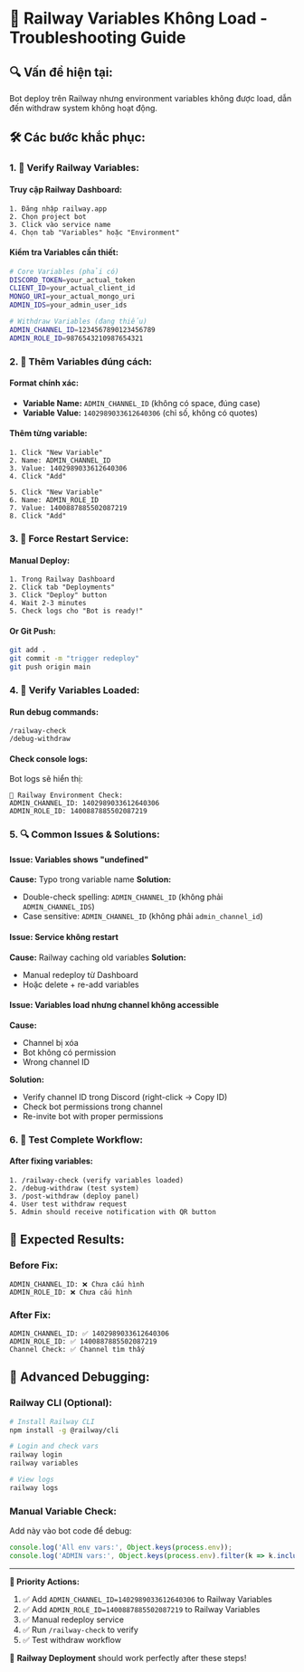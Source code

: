 # 🚨 Railway Variables Không Load - Troubleshooting Guide

## 🔍 **Vấn đề hiện tại:**
Bot deploy trên Railway nhưng environment variables không được load, dẫn đến withdraw system không hoạt động.

## 🛠️ **Các bước khắc phục:**

### **1. 🔧 Verify Railway Variables:**

#### **Truy cập Railway Dashboard:**
```
1. Đăng nhập railway.app
2. Chọn project bot
3. Click vào service name  
4. Chọn tab "Variables" hoặc "Environment"
```

#### **Kiểm tra Variables cần thiết:**
```bash
# Core Variables (phải có)
DISCORD_TOKEN=your_actual_token
CLIENT_ID=your_actual_client_id
MONGO_URI=your_actual_mongo_uri
ADMIN_IDS=your_admin_user_ids

# Withdraw Variables (đang thiếu)
ADMIN_CHANNEL_ID=1234567890123456789
ADMIN_ROLE_ID=9876543210987654321
```

### **2. 📝 Thêm Variables đúng cách:**

#### **Format chính xác:**
- **Variable Name:** `ADMIN_CHANNEL_ID` (không có space, đúng case)
- **Variable Value:** `1402989033612640306` (chỉ số, không có quotes)

#### **Thêm từng variable:**
```
1. Click "New Variable"
2. Name: ADMIN_CHANNEL_ID
3. Value: 1402989033612640306
4. Click "Add"

5. Click "New Variable" 
6. Name: ADMIN_ROLE_ID
7. Value: 1400887885502087219
8. Click "Add"
```

### **3. 🔄 Force Restart Service:**

#### **Manual Deploy:**
```
1. Trong Railway Dashboard
2. Click tab "Deployments"
3. Click "Deploy" button
4. Wait 2-3 minutes
5. Check logs cho "Bot is ready!"
```

#### **Or Git Push:**
```bash
git add .
git commit -m "trigger redeploy"
git push origin main
```

### **4. 🧪 Verify Variables Loaded:**

#### **Run debug commands:**
```
/railway-check
/debug-withdraw  
```

#### **Check console logs:**
Bot logs sẽ hiển thị:
```
🚀 Railway Environment Check:
ADMIN_CHANNEL_ID: 1402989033612640306
ADMIN_ROLE_ID: 1400887885502087219
```

### **5. 🔍 Common Issues & Solutions:**

#### **Issue: Variables shows "undefined"**
**Cause:** Typo trong variable name
**Solution:** 
- Double-check spelling: `ADMIN_CHANNEL_ID` (không phải `ADMIN_CHANNEL_IDS`)
- Case sensitive: `ADMIN_CHANNEL_ID` (không phải `admin_channel_id`)

#### **Issue: Service không restart**
**Cause:** Railway caching old variables
**Solution:**
- Manual redeploy từ Dashboard
- Hoặc delete + re-add variables

#### **Issue: Variables load nhưng channel không accessible**
**Cause:** 
- Channel bị xóa
- Bot không có permission
- Wrong channel ID

**Solution:**
- Verify channel ID trong Discord (right-click → Copy ID)
- Check bot permissions trong channel
- Re-invite bot with proper permissions

### **6. 📱 Test Complete Workflow:**

#### **After fixing variables:**
```
1. /railway-check (verify variables loaded)
2. /debug-withdraw (test system)
3. /post-withdraw (deploy panel)
4. User test withdraw request
5. Admin should receive notification with QR button
```

## 🎯 **Expected Results:**

### **Before Fix:**
```
ADMIN_CHANNEL_ID: ❌ Chưa cấu hình
ADMIN_ROLE_ID: ❌ Chưa cấu hình
```

### **After Fix:**
```
ADMIN_CHANNEL_ID: ✅ 1402989033612640306
ADMIN_ROLE_ID: ✅ 1400887885502087219
Channel Check: ✅ Channel tìm thấy
```

## 🚀 **Advanced Debugging:**

### **Railway CLI (Optional):**
```bash
# Install Railway CLI
npm install -g @railway/cli

# Login and check vars
railway login
railway variables

# View logs
railway logs
```

### **Manual Variable Check:**
Add này vào bot code để debug:
```javascript
console.log('All env vars:', Object.keys(process.env));
console.log('ADMIN vars:', Object.keys(process.env).filter(k => k.includes('ADMIN')));
```

---

**🎯 Priority Actions:**
1. ✅ Add `ADMIN_CHANNEL_ID=1402989033612640306` to Railway Variables
2. ✅ Add `ADMIN_ROLE_ID=1400887885502087219` to Railway Variables  
3. ✅ Manual redeploy service
4. ✅ Run `/railway-check` to verify
5. ✅ Test withdraw workflow

🚀 **Railway Deployment** should work perfectly after these steps!